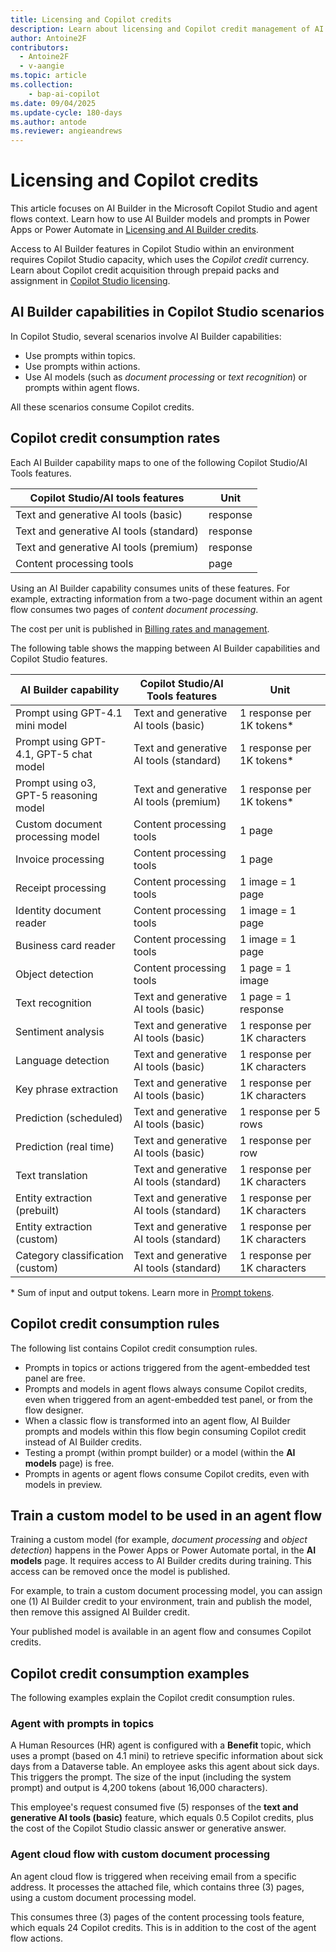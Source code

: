 ```yaml
---
title: Licensing and Copilot credits
description: Learn about licensing and Copilot credit management of AI Builder in Microsoft Copilot Studio
author: Antoine2F
contributors:
  - Antoine2F
  - v-aangie
ms.topic: article
ms.collection: 
    - bap-ai-copilot
ms.date: 09/04/2025
ms.update-cycle: 180-days
ms.author: antode
ms.reviewer: angieandrews
---
```


# Licensing and Copilot credits

This article focuses on AI Builder in the Microsoft Copilot Studio and agent flows context. Learn how to use AI Builder models and prompts in Power Apps or Power Automate in [Licensing and AI Builder credits](credit-management.md).

Access to AI Builder features in Copilot Studio within an environment requires Copilot Studio capacity, which uses the *Copilot credit* currency. Learn about Copilot credit acquisition through prepaid packs and assignment in [Copilot Studio licensing](/microsoft-copilot-studio/billing-licensing).

## AI Builder capabilities in Copilot Studio scenarios

In Copilot Studio, several scenarios involve AI Builder capabilities:

- Use prompts within topics.
- Use prompts within actions.
- Use AI models (such as *document processing* or *text recognition*) or prompts within agent flows.

All these scenarios consume Copilot credits.

## Copilot credit consumption rates

Each AI Builder capability maps to one of the following Copilot Studio/AI Tools features.
 
| Copilot Studio/AI tools features         | Unit        |
|------------------------------------------|-------------|
|Text and generative AI tools (basic)      | response    |
|Text and generative AI tools (standard)   | response    |
|Text and generative AI tools (premium)    | response    |
| Content processing tools                 | page        |

Using an AI Builder capability consumes units of these features. For example, extracting information from a two-page document within an agent flow consumes two pages of *content document processing*.

The cost per unit is published in [Billing rates and management](/microsoft-copilot-studio/requirements-messages-management#message-scenarios).

The following table shows the mapping between AI Builder capabilities and Copilot Studio features.

 | AI Builder capability                   | Copilot Studio/AI Tools features         |                        Unit |
|------------------------------------------|------------------------------------------|-----------------------------|
| Prompt using GPT-4.1 mini model          | Text and generative AI tools (basic)     | 1 response per 1K tokens*   |
| Prompt using GPT-4.1, GPT-5 chat model   | Text and generative AI tools (standard)  | 1 response per 1K tokens*   |
| Prompt using o3, GPT-5 reasoning model   | Text and generative AI tools (premium)   | 1 response per 1K tokens*   |
| Custom document processing model    | Content processing tools                 | 1 page                      |
| Invoice processing                  | Content processing tools                 | 1 page                      |
| Receipt processing                  | Content processing tools                 | 1 image = 1 page            |
| Identity document reader            | Content processing tools                 | 1 image = 1 page            |
| Business card reader                | Content processing tools                 | 1 image = 1 page            |
| Object detection                    | Content processing tools                 | 1 page = 1 image            |
| Text recognition                    | Text and generative AI tools (basic)     | 1 page = 1 response         |
| Sentiment analysis                  | Text and generative AI tools (basic)     | 1 response per 1K characters|
| Language detection                  | Text and generative AI tools (basic)     | 1 response per 1K characters|
| Key phrase extraction               | Text and generative AI tools (basic)     | 1 response per 1K characters|
| Prediction (scheduled)              | Text and generative AI tools (basic)     | 1 response per 5 rows       |
| Prediction (real time)              | Text and generative AI tools (basic)     | 1 response per row          |
| Text translation                    | Text and generative AI tools (standard)  | 1 response per 1K characters|
| Entity extraction (prebuilt)        | Text and generative AI tools (standard)  | 1 response per 1K characters|
| Entity extraction (custom)          | Text and generative AI tools (standard)  | 1 response per 1K characters|
| Category classification (custom)    | Text and generative AI tools (standard)  | 1 response per 1K characters|

\* Sum of input and output tokens. Learn more in [Prompt tokens](licensing-prompt-tokens.md).

## Copilot credit consumption rules

The following list contains Copilot credit consumption rules.

- Prompts in topics or actions triggered from the agent-embedded test panel are free.
- Prompts and models in agent flows always consume Copilot credits, even when triggered from an agent-embedded test panel, or from the flow designer.
- When a classic flow is transformed into an agent flow, AI Builder prompts and models within this flow begin consuming Copilot credit instead of AI Builder credits.
- Testing a prompt (within prompt builder) or a model (within the **AI models** page) is free.
- Prompts in agents or agent flows consume Copilot credits, even with models in preview.

## Train a custom model to be used in an agent flow

Training a custom model (for example, *document processing* and *object detection*) happens in the Power Apps or Power Automate portal, in the **AI models** page. It requires access to AI Builder credits during training. This access can be removed once the model is published.

For example, to train a custom document processing model, you can assign one (1) AI Builder credit to your environment, train and publish the model, then remove this assigned AI Builder credit.

Your published model is available in an agent flow and consumes Copilot credits.

## Copilot credit consumption examples

The following examples explain the Copilot credit consumption rules.

### Agent with prompts in topics

A Human Resources (HR) agent is configured with a **Benefit** topic, which uses a prompt (based on 4.1 mini) to retrieve specific information about sick days from a Dataverse table. An employee asks this agent about sick days. This triggers the prompt. The size of the input (including the system prompt) and output is 4,200 tokens (about 16,000 characters).

This employee's request consumed five (5) responses of the **text and generative AI tools (basic)** feature, which equals 0.5 Copilot credits, plus the cost of the Copilot Studio classic answer or generative answer.

### Agent cloud flow with custom document processing

An agent cloud flow is triggered when receiving email from a specific address. It processes the attached file, which contains three (3) pages, using a custom document processing model.

This consumes three (3) pages of the content processing tools feature, which equals 24 Copilot credits. This is in addition to the cost of the agent flow actions.
